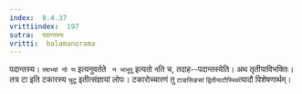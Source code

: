 ```yaml
---
index:  8.4.37
vrittiindex:  197
sutra:  पदान्तस्य
vritti:  balamanorama 
---
```


पदान्तस्य। `रषाभ्यां नो ण` इत्यनुवर्तते ` न भाभूपू` इत्यतो `ने`ति च, तदाह--पदान्तस्येति। अथ तृतीयाविभक्तिः। तत्र टा इति टकारस्य `चुटू` इतीत्संज्ञायां लोपः। टकारोच्चारणं तु `टाङसिङसां` `द्वितीयाटौस्स्वि`त्यादौ विशेषणार्थम्। 

